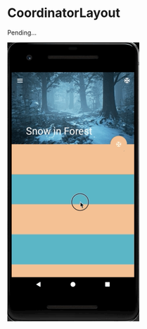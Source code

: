 # CoordinatorLayout

Pending...


<img src="https://github.com/zizunz-android-master/CoordinatorLayout/blob/master/images/1.gif.sb-32e71274-dqpMg7" width="300">
